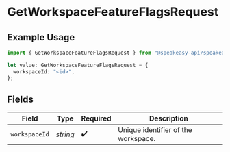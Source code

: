 # GetWorkspaceFeatureFlagsRequest

## Example Usage

```typescript
import { GetWorkspaceFeatureFlagsRequest } from "@speakeasy-api/speakeasy-client-sdk-typescript/sdk/models/operations";

let value: GetWorkspaceFeatureFlagsRequest = {
  workspaceId: "<id>",
};
```

## Fields

| Field                               | Type                                | Required                            | Description                         |
| ----------------------------------- | ----------------------------------- | ----------------------------------- | ----------------------------------- |
| `workspaceId`                       | *string*                            | :heavy_check_mark:                  | Unique identifier of the workspace. |